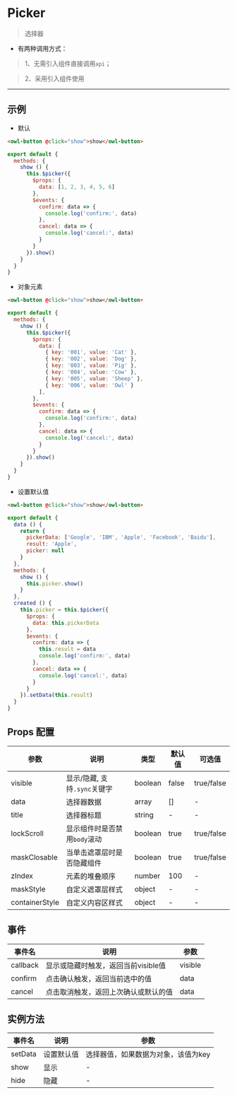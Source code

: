 # Picker

> 选择器

* 有两种调用方式：

> 1、无需引入组件直接调用`api`；

> 2、采用引入组件使用

---

## 示例

* 默认

```html
<owl-button @click="show">show</owl-button>
```

```js
export default {
  methods: {
    show () {
      this.$picker({
        $props: {
          data: [1, 2, 3, 4, 5, 6]
        },
        $events: {
          confirm: data => {
            console.log('confirm:', data)
          },
          cancel: data => {
            console.log('cancel:', data)
          }
        }
      }).show()
    }
  }
}
```

* 对象元素

```html
<owl-button @click="show">show</owl-button>
```

```js
export default {
  methods: {
    show () {
      this.$picker({
        $props: {
          data: [
            { key: '001', value: 'Cat' },
            { key: '002', value: 'Dog' },
            { key: '003', value: 'Pig' },
            { key: '004', value: 'Cow' },
            { key: '005', value: 'Sheep' },
            { key: '006', value: 'Owl' }
          ],
        },
        $events: {
          confirm: data => {
            console.log('confirm:', data)
          },
          cancel: data => {
            console.log('cancel:', data)
          }
        }
      }).show()
    }
  }
}
```

* 设置默认值

```html
<owl-button @click="show">show</owl-button>
```

```js
export default {
  data () {
    return {
      pickerData: ['Google', 'IBM', 'Apple', 'Facebook', 'Baidu'],
      result: 'Apple',
      picker: null
    }
  },
  methods: {
    show () {
      this.picker.show()
    }
  },
  created () {
    this.picker = this.$picker({
      $props: {
        data: this.pickerData
      },
      $events: {
        confirm: data => {
          this.result = data
          console.log('confirm:', data)
        },
        cancel: data => {
          console.log('cancel:', data)
        }
      }
    }).setData(this.result)
  }
}
```

## Props 配置

 参数 | 说明 | 类型 | 默认值 | 可选值
 --- | ---  | --- | --- | ---
 visible | 显示/隐藏, 支持`.sync`关键字 |  boolean | false | true/false
 data | 选择器数据 | array | [] | -
 title | 选择器标题 | string | - | -
 lockScroll | 显示组件时是否禁用`body`滚动 |boolean | true | true/false
 maskClosable | 当单击遮罩层时是否隐藏组件 | boolean | true | true/false
 zIndex | 元素的堆叠顺序 | number | 100 | -
 maskStyle | 自定义遮罩层样式 | object | - | -
 containerStyle | 自定义内容区样式 | object | - | -

## 事件

事件名 | 说明 | 参数
---- | --- | ---
callback | 显示或隐藏时触发，返回当前visible值 | visible
confirm | 点击确认触发，返回当前选中的值 | data
cancel | 点击取消触发，返回上次确认或默认的值 | data

## 实例方法

事件名  | 说明 | 参数
---- | --- | ---
setData | 设置默认值 | 选择器值，如果数据为对象，该值为key
show | 显示 | -
hide | 隐藏 | -